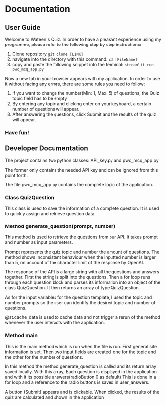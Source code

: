 # Documentation
## User Guide
Welcome to Wateen's Quiz. In order to have a pleasant experience using my programme, please refer to the following step by step instructions:

1. Clone repository
    `git clone [LINK]`
2. navigate into the directory with this command:
    `cd [FileName]`
3. copy and paste the following snippet into the terminal:
    `streamlit run pwc_mcq_app.py`

Now a new tab in your browser appears with my application. In order to use it without facing any errors, there are some rules you need to follow:
1. If you want to change the number(Min: 1, Max: 5) of questions, the Quiz topic field has to be empty
2. By entering any topic and clicking enter on your keyboard, a certain number of questions will appear.
3. After answering the questions, click Submit and the results of the quiz will appear.


### Have fun!


## Developer Documentation

The project contains two python classes: API_key.py and pwc_mcq_app.py

The former only contains the needed API key and can be ignored from this point forth.

The file pwc_mcq_app.py contains the complete logic of the application.

### Class QuizQuestion
This class is used to save the information of a complete question. It is used to quickly assign and retrieve question data.


### Method generate_question(prompt, number)

This method is used to retrieve the questions from our API.
It takes prompt and number as input parameters.

Prompt represents the quiz topic and number the amount of questions.
The method shows inconsistent behaviour when the inputted number is larger than 5, on account of the character limit of the response by OpenAI.

The response of the API is a large string with all the questions and answers together. First the string is split into the questions. Then a for loop runs through each question block and parses its information into an object of the class QuizQuestion.
It then returns an array of type QuizQuestion.

As for the input variables for the question template, I used the topic and number prompts so the user can identify the desired topic and number of questions.

@st.cache_data is used to cache data and not trigger a rerun of the method whenever the user interacts with the application.

### Method main
This is the main method which is run when the file is run.
First general site information is set.
Then two input fields are created, one for the topic and the other for the number of questions.

In this method the method generate_question is called and its return array saved locally. With this array, Each question is displayed in the application and with it its possible answers(radioButton 0 as default)
This is done in a for loop and a reference to the radio buttons is saved in user_answers.

A button (Submit) appears and is clickable. When clicked, the results of the quiz are calculated and shown in the application
